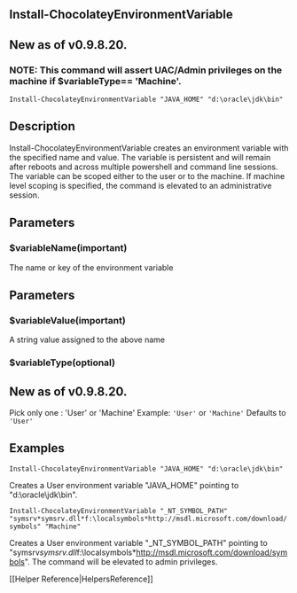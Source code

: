 ## Install-ChocolateyEnvironmentVariable
## New as of v0.9.8.20.
### NOTE: This command will assert UAC/Admin privileges on the machine if $variableType== 'Machine'.

`Install-ChocolateyEnvironmentVariable "JAVA_HOME" "d:\oracle\jdk\bin"`

## Description
Install-ChocolateyEnvironmentVariable creates an environment variable
with the specified name and value. The variable is persistent and
will remain after reboots and across multiple powershell and command
line sessions. The variable can be scoped either to the user or to
the machine. If machine level scoping is specified, the command is
elevated to an administrative session.

## Parameters
### $variableName(important)
The name or key of the environment variable

## Parameters
### $variableValue(important)
A string value assigned to the above name

### $variableType(optional)
## New as of v0.9.8.20.
Pick only one : 'User' or 'Machine'
Example: `'User'` or `'Machine'`
Defaults to `'User'`

## Examples
`Install-ChocolateyEnvironmentVariable "JAVA_HOME" "d:\oracle\jdk\bin"`

Creates a User environment variable "JAVA_HOME" pointing to "d:\oracle\jdk\bin".

`Install-ChocolateyEnvironmentVariable "_NT_SYMBOL_PATH" "symsrv*symsrv.dll*f:\localsymbols*http://msdl.microsoft.com/download/symbols" "Machine"`

Creates a User environment variable "_NT_SYMBOL_PATH" pointing to "symsrv*symsrv.dll*f:\localsymbols*http://msdl.microsoft.com/download/symbols".
The command will be elevated to admin privileges.

[[Helper Reference|HelpersReference]]
